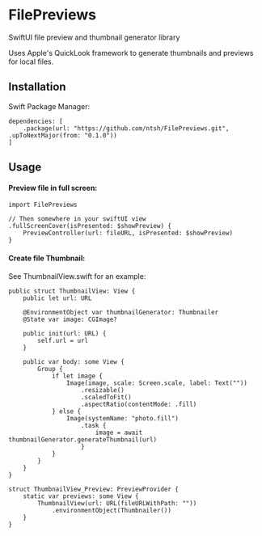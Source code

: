 # FilePreviews

SwiftUI file preview and thumbnail generator library 

Uses Apple's QuickLook framework to generate thumbnails and previews for local files.


## Installation

Swift Package Manager:

```
dependencies: [
    .package(url: "https://github.com/ntsh/FilePreviews.git", .upToNextMajor(from: "0.1.0"))
]
```

## Usage

#### Preview file in full screen: 

```
import FilePreviews

// Then somewhere in your swiftUI view
.fullScreenCover(isPresented: $showPreview) {
    PreviewController(url: fileURL, isPresented: $showPreview)
}
```

#### Create file Thumbnail:

See ThumbnailView.swift for an example:

```
public struct ThumbnailView: View {
    public let url: URL

    @EnvironmentObject var thumbnailGenerator: Thumbnailer
    @State var image: CGImage?

    public init(url: URL) {
        self.url = url
    }

    public var body: some View {
        Group {
            if let image {
                Image(image, scale: Screen.scale, label: Text(""))
                    .resizable()
                    .scaledToFit()
                    .aspectRatio(contentMode: .fill)
            } else {
                Image(systemName: "photo.fill")
                    .task {
                        image = await thumbnailGenerator.generateThumbnail(url)
                    }
            }
        }
    }
}

struct ThumbnailView_Preview: PreviewProvider {
    static var previews: some View {
        ThumbnailView(url: URL(fileURLWithPath: ""))
            .environmentObject(Thumbnailer())
    }
}
```
